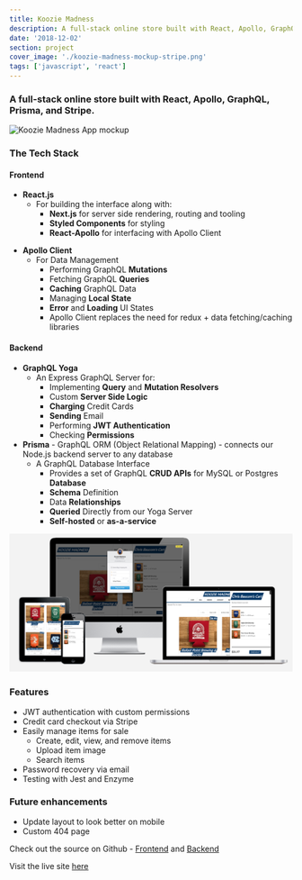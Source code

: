 ```yaml
---
title: Koozie Madness
description: A full-stack online store built with React, Apollo, GraphQL, Prisma, and Stripe.
date: '2018-12-02'
section: project
cover_image: './koozie-madness-mockup-stripe.png'
tags: ['javascript', 'react']
---
```


### A full-stack online store built with React, Apollo, GraphQL, Prisma, and Stripe.

![Koozie Madness App mockup](https://res.cloudinary.com/crbaucom/image/upload/v1546543785/crbaucom-images/koozie-madness-mockup.png)

### The Tech Stack

#### Frontend

- **React.js**
  - For building the interface along with:
    - **Next.js** for server side rendering, routing and tooling
    - **Styled Components** for styling
    - **React-Apollo** for interfacing with Apollo Client

* **Apollo Client**
  - For Data Management
    - Performing GraphQL **Mutations**
    - Fetching GraphQL **Queries**
    - **Caching** GraphQL Data
    - Managing **Local State**
    - **Error** and **Loading** UI States
    - Apollo Client replaces the need for redux + data fetching/caching libraries

#### Backend

- **GraphQL Yoga**
  - An Express GraphQL Server for:
    - Implementing **Query** and **Mutation Resolvers**
    - Custom **Server Side Logic**
    - **Charging** Credit Cards
    - **Sending** Email
    - Performing **JWT Authentication**
    - Checking **Permissions**
- **Prisma** - GraphQL ORM (Object Relational Mapping) - connects our Node.js backend server to any database
  - A GraphQL Database Interface
    - Provides a set of GraphQL **CRUD APIs** for MySQL or Postgres **Database**
    - **Schema** Definition
    - Data **Relationships**
    - **Queried** Directly from our Yoga Server
    - **Self-hosted** or **as-a-service**

![Koozie Madness Stripe mockup](koozie-madness-mockup-stripe.png)

### Features

- JWT authentication with custom permissions
- Credit card checkout via Stripe
- Easily manage items for sale
  - Create, edit, view, and remove items
  - Upload item image
  - Search items
- Password recovery via email
- Testing with Jest and Enzyme

### Future enhancements

- Update layout to look better on mobile
- Custom 404 page

Check out the source on Github - [Frontend](https://github.com/cbaucom/fullstack-react-kooziemadness-frontend) and [Backend](https://github.com/cbaucom/fullstack-react-kooziemadness-backend)

Visit the live site [here](https://kooziemadness.builtbybaucom.com)
